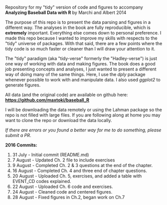 Repository for my "tidy" version of code and figures to accompany **Analyzing Baseball Data with R** by Marchi and Albert 2014

The purpose of this repo is to present the data parsing and figures in a different way. The analyses in the book are fully reproducible, which is **extremely** important. Everything else comes down to personal preference. I made this repo because I wanted to improve my skills with respects to the "tidy" universe of packages. With that said, there are a few points where the tidy code is so much faster or cleaner than I will draw your attention to it. 

The "tidy" paradigm (aka "tidy-verse" formerly the "Hadley-verse") is just one way of working with data and making figures. The book does a good job presenting concepts and analyses, I just wanted to present a different way of doing many of the same things. Here, I use the *dply* package whenever possible to work with and manipulate data. I also used *ggplot2* to generate figures. 

All data (and the original code) are available on github here: **https://github.com/maxtoki/baseball_R**

I will be downloading the data remotely or using the Lahman package so the repo is not filled with large files. If you are following along at home you may want to clone the repo or download the data locally. 

*If there are errors or you found a better way for me to do something, please submit a PR*.

**2016 Commits:**

1. 31 July - Initial commit (README.md)
2. 7 August - Updated Ch. 2 file to include exercises
3. 9 August - Completed Ch. 2 & 3 questions at the end of the chapter. 
4. 16 August - Completed Ch. 4 and three end of chapter questions.
5. 20 August - Uploaded Ch. 5, exercises, and added a table with EVENT_CD codes explained. 
6. 22 August - Uploaded Ch. 6 code and exercises.
7. 24 August - Cleaned code and centered figures.
8. 28 August - Fixed figures in Ch.2, began work on Ch.7 
